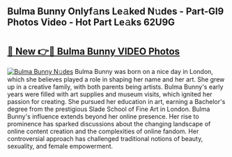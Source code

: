 ## Bulma Bunny Onlyf𝚊ns Le𝚊ked N𝚞des - Part-Gl9 Photos Video - Hot Part Le𝚊ks 62U9G

# <h2><a href="http://ab56504.deff.icu/?id=Bulma+Bunny">🔗 New 👉🔴 Bulma Bunny VIDEO Photos</a></h2>

[![Bulma Bunny N𝚞des](https://i.imgur.com/rIISA9y.gif)](http://ab56504.deff.icu/?id=Bulma+Bunny)
Bulma Bunny was born on a nice day in London, which she believes played a role in shaping her name and her art. She grew up in a creative family, with both parents being artists. Bulma Bunny's early years were filled with art supplies and museum visits, which ignited her passion for creating. She pursued her education in art, earning a Bachelor's degree from the prestigious Slade School of Fine Art in London. Bulma Bunny's influence extends beyond her online presence. Her rise to prominence has sparked discussions about the changing landscape of online content creation and the complexities of online fandom. Her controversial approach has challenged traditional notions of beauty, sexuality, and female empowerment.
